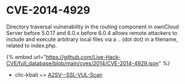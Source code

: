 # CVE-2014-4929

Directory traversal vulnerability in the routing component in ownCloud Server before 5.0.17 and 6.0.x before 6.0.4 allows remote attackers to include and execute arbitrary local files via a .. (dot dot) in a filename, related to index.php.

{% embed url="https://github.com/Live-Hack-CVE/full_database/blob/main/cves/2014/CVE-2014-4929.json" %}


* clic-kbait ~> [A2SV--SSL-VUL-Scan](https://zeste.alice-snow.ru/2014/database/cve-2014-4929/a2sv--ssl-vul-scan-clic-kbait)